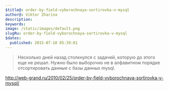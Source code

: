 ```yaml
---
$title@: order-by-field-vyborochnaya-sortirovka-v-mysql
author@: Viktor Zharina
description: 
keywords: 
image: /static/images/default.png
slugRu: order-by-field-vyborochnaya-sortirovka-v-mysql
$dates:
  published: 2015-07-10 05:39:01
---
```

<blockquote>Несколько дней назад столкнулся с задачей, которую до этого еще не решал. Нужно было выборочно не в алфавитном порядке отсортировать данные с базы данных mysql.</blockquote>

http://web-grand.ru/2010/02/25/order-by-field-vyborochnaya-sortirovka-v-mysql/